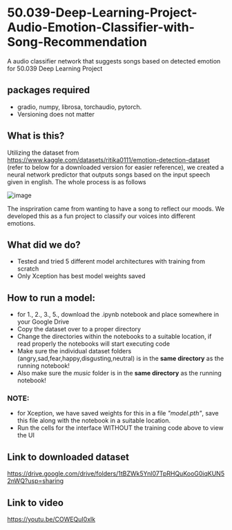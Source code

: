 # 50.039-Deep-Learning-Project-Audio-Emotion-Classifier-with-Song-Recommendation
A audio classifier network that suggests songs based on detected emotion for 50.039 Deep Learning Project 

## packages required
- gradio, numpy, librosa, torchaudio, pytorch.
- Versioning does not matter

## What is this?
Utilizing the dataset from https://www.kaggle.com/datasets/ritika0111/emotion-detection-dataset (refer to below for a downloaded version for easier reference), we created a neural network predictor that outputs songs based on the input speech given in english. The whole process is as follows

![image](https://user-images.githubusercontent.com/72377837/163773262-c69f630e-4f86-4a26-a3cf-b67d92d55c83.png)

The inspriration came from wanting to have a song to reflect our moods. We developed this as a fun project to classify our voices into different emotions.


## What did we do?
- Tested and tried 5 different model architectures with training from scratch
- Only Xception has best model weights saved


## How to run a model:
- for 1., 2., 3., 5., download the .ipynb notebook and place somewhere in your Google Drive
- Copy the dataset over to a proper directory
- Change the directories within the notebooks to a suitable location, if read properly the notebooks will start executing code
- Make sure the individual dataset folders (angry,sad,fear,happy,disgusting,neutral) is in the **same directory** as the running notebook!
- Also make sure the _music_ folder is in the **same directory** as the running notebook!

### NOTE:
- for Xception, we have saved weights for this in a file _"model.pth"_, save this file along with the notebook in a suitable location.
- Run the cells for the interface WITHOUT the training code above to view the UI 

## Link to downloaded dataset
https://drive.google.com/drive/folders/1tBZWk5Ynl07TpRHQuKooG0iqKUN52nWQ?usp=sharing

## Link to video
https://youtu.be/COWEQuI0xlk
